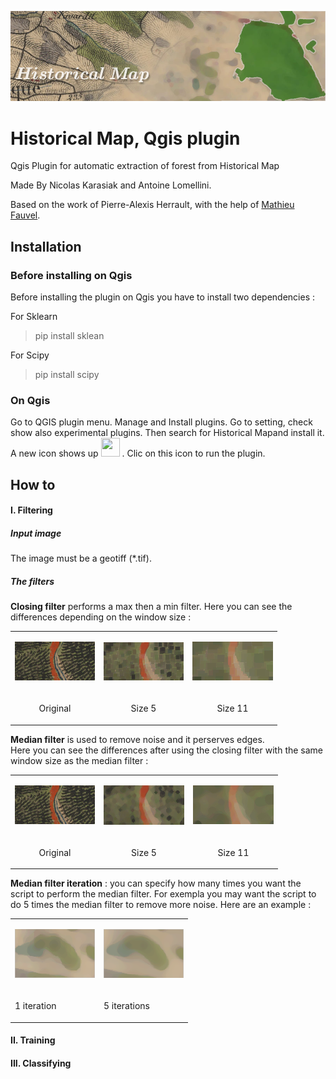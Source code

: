 ![Alt text](/img/historical_logo.jpg?raw=true "Historical Map Plugin for Qgis")
# Historical Map, Qgis plugin 

Qgis Plugin for automatic extraction of forest from Historical Map

Made By Nicolas Karasiak and Antoine Lomellini.

Based on the work of Pierre-Alexis Herrault, with the help of <a href="http://fauvel.mathieu.free.fr/">Mathieu Fauvel</a>.

## Installation
### Before installing on Qgis
Before installing the plugin on Qgis you have to install two dependencies :

  For Sklearn
> pip install sklean

  For Scipy
> pip install scipy

### On Qgis
Go to QGIS plugin menu. Manage and Install plugins. Go to setting, check show also experimental plugins.
Then search for Historical Mapand install it. A new icon shows up <img src="https://raw.githubusercontent.com/lennepkade/Historical-Map/master/img/icon.png" data-canonical-src="https://raw.githubusercontent.com/lennepkade/Historical-Map/master/img/icon.png" width="30" height="30" />
. Clic on this icon to run the plugin.
## How to 
#### I. Filtering

##### Input image
The image must be a geotiff (*.tif).

##### The filters
<b>Closing filter</b> performs a max then a min filter. Here you can see the differences depending on the window size : </p><table border="0" style=" margin-top:0px; margin-bottom:0px; margin-left:0px; margin-right:0px;" cellspacing="2" cellpadding="0"><tr><td><p><img src="img/help/original_sample.png"/></p></td><td><p><img src="img/help/grey5.png"/></p></td><td><p><img src="img/help/grey11.png"/></p></td></tr><tr><td><p align="center">Original</p></td><td><p align="center">Size 5</p></td><td><p align="center">Size 11</p></td></tr></table>

<b>Median filter</b> is used to remove noise and it perserves edges.<br/>Here you can see the differences after using the closing filter with the same window size as the median filter :
<table border="0" style=" margin-top:0px; margin-bottom:0px; margin-left:0px; margin-right:0px;" cellspacing="2" cellpadding="0"><tr><td><p><img src="img/help/original_sample.png"/></p></td><td><p><img src="img/help/gm5_5.png"/></p></td><td><p><img src="img/help/gm_11_11.png"/></p></td></tr><tr><td><p align="center">Original</p></td><td><p align="center">Size 5</p></td><td><p align="center">Size 11</p></td></tr></table>

<b>Median filter iteration</b> : you can specify how many times you want the script to perform the median filter. For exempla you may want the script to do 5 times the median filter to remove more noise. Here are an example : 
<table border="0" style=" margin-top:0px; margin-bottom:0px; margin-left:0px; margin-right:0px;" cellspacing="2" cellpadding="0"><tr><td><p><img src="img/help/median1.png"/></p></td><td><p><img src="img/help/median5.png"/></p></td></tr><tr><td><p>1 iteration</p></td><td><p>5 iterations</p></td></tr></table>
  
#### II. Training
#### III. Classifying

